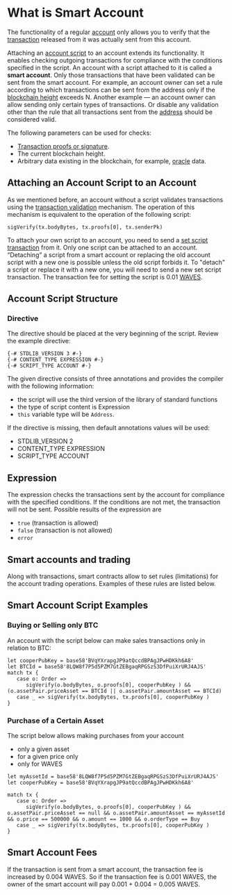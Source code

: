 # What is Smart Account

The functionality of a regular [account](/en/blockchain/account/) only allows you to verify that the [transaction](/en/blockchain/transaction/) released from it was actually sent from this account.

Аttaching an [account script](/en/ride/script/script-types/account-script) to an account extends its functionality. It enables checking outgoing transactions for compliance with the conditions specified in the script. An account with a script attached to it is called a **smart account**. Only those transactions that have been validated can be sent from the smart account. For example, an account owner can set a rule according to which transactions can be sent from the address only if the [blockchain height](/en/blockchain/glossary#blockchain-height) exceeds N. Another example — an account owner can allow sending only certain types of transactions. Or disable any validation other than the rule that all transactions sent from the [address](/en/blockchain/account/address) should be considered valid.

The following parameters can be used for checks:

- [Transaction proofs or signature](/en/blockchain/transaction/transaction-proof).
- The current blockchain height.
- Arbitrary data existing in the blockchain, for example, [oracle](/en/blockchain/oracle) data.

## Attaching an Account Script to an Account

As we mentioned before, an account without a script validates transactions using the [transaction validation](/en/blockchain/transaction/transaction-validation) mechanism. The operation of this mechanism is equivalent to the operation of the following script:

```ride
sigVerify(tx.bodyBytes, tx.proofs[0], tx.senderPk)
```

To attach your own script to an account, you need to send a [set script transaction](/en/blockchain/transaction-type/set-script-transaction) from it. Only one script can be attached to an account. “Detaching” a script from a smart account or replacing the old account script with a new one is possible unless the old script forbids it. To "detach" a script or replace it with a new one, you will need to send a new set script transaction. The transaction fee for setting the script is 0.01 [WAVES](/en/blockchain/token/waves).

## Account Script Structure

### Directive

The directive should be placed at the very beginning of the script. Review the example directive:

```ride
{-# STDLIB_VERSION 3 #-}
{-# CONTENT_TYPE EXPRESSION #-}
{-# SCRIPT_TYPE ACCOUNT #-}
```

The given directive consists of three annotations and provides the compiler with the following information:

- the script will use the third version of the library of standard functions
- the type of script content is Expression
- `this` variable type will be `Address`.

If the directive is missing, then default annotations values will be used:

- STDLIB_VERSION 2
- CONTENT_TYPE EXPRESSION
- SCRIPT_TYPE ACCOUNT

## Expression

The expression checks the transactions sent by the account for compliance with the specified conditions. If the conditions are not met, the transaction will not be sent. Possible results of the expression are

- `true` (transaction is allowed)
- `false` (transaction is not allowed)
- `error`

## Smart accounts and trading

Along with transactions, smart contracts allow to set rules (limitations) for the account trading operations. Examples of these rules are listed below.

## Smart Account Script Examples

### Buying or Selling only BTC

An account with the script below can make sales transactions only in relation to BTC:

```ride
let cooperPubKey = base58'BVqYXrapgJP9atQccdBPAgJPwHDKkh6A8'
let BTCId = base58'8LQW8f7P5d5PZM7GtZEBgaqRPGSzS3DfPuiXrURJ4AJS'
match tx {
   case o: Order =>
      sigVerify(o.bodyBytes, o.proofs[0], cooperPubKey ) && (o.assetPair.priceAsset == BTCId || o.assetPair.amountAsset == BTCId)
   case _ => sigVerify(tx.bodyBytes, tx.proofs[0], cooperPubKey )
}
```

### Purchase of a Certain Asset

The script below allows making purchases from your account

- only a given asset
- for a given price only
- only for WAVES

```ride
let myAssetId = base58'8LQW8f7P5d5PZM7GtZEBgaqRPGSzS3DfPuiXrURJ4AJS'
let cooperPubKey = base58'BVqYXrapgJP9atQccdBPAgJPwHDKkh6A8'
  
match tx {
   case o: Order =>
      sigVerify(o.bodyBytes, o.proofs[0], cooperPubKey ) && o.assetPair.priceAsset == null && o.assetPair.amountAsset == myAssetId && o.price == 500000 && o.amount == 1000 && o.orderType == Buy
   case _ => sigVerify(tx.bodyBytes, tx.proofs[0], cooperPubKey )
}
```

## Smart Account Fees

If the transaction is sent from a smart account, the transaction fee is increased by 0.004 WAVES. So if the transaction fee is 0.001 WAVES, the owner of the smart account will pay 0.001 + 0.004 = 0.005 WAVES.
